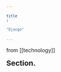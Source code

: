 ```yaml
---
title: "Django"
---
```

from [[technology]]

<h1>Section.</h1>

<div id="postings"></div>

<script>
    function add_posting(url, image, title, des)
    {
        let main = document.getElementById('postings');

        let obj = document.createElement('a');
        obj.setAttribute('class', 'posting');
        let url_ = "https://giana-blog.netlify.app/" + url + "/";
        obj.setAttribute('href', url_);

        let div = document.createElement('div');
        let preimage = document.createElement('img');
        preimage.setAttribute('class', 'preimg');
        preimage.setAttribute('src', "https://giana-blog.netlify.app/assets/"+image);
        obj.appendChild(preimage);

        div.setAttribute('class', 'post-body');
        let h1 = document.createElement('h1');
        h1.setAttribute('class', "post-title");
        h1.innerText = title;
        div.appendChild(h1);

        let span = document.createElement('span');
        span.innerText = des;
        div.appendChild(span);
        obj.appendChild(div);
        main.appendChild(obj);
    }
    add_posting("startdjango", "intro.png", "Start Django in Macbook M1 Pro (Nginx + gunicorn + django)", "Configureation setting and process to start project in Django"); 
    add_posting("djdesignpattern", "designpattern.png", "Django Design Pattern", "MTV pattern and security coding in django");
    add_posting("djangotemplate", "template.png", "Template of View, Template and Model", "How to write code of MVT pattern?");
    add_posting("djangodbconnect", "db.png", "Add databases to Django", "Redis and Postgresql for Django");
    add_posting("djangorest", "crud.png", "CRUD programming with django's RestFramework API", "Construction of CRUD(posting system) with Django RestFrameworkAPI");
    add_posting("djangovue", "vue.png" "vue.js for frontend", "Let's make frontend with vue.js!");
    add_posting("djangovue", "create.png", "Vue foundation and Create operation")
</script>

<style>
    .post-body
    {
        display:grid;
        place-items: center normal;
        padding: 2vw 0vw;
    }
    .posting
    {
        display: flex;
        justify-content: flex-start;
        margin: 3vw 3vw;
    }
    .preimg
    {
        display: inline-block;
        width: 10vw;
        height: 10vw;
        border-radius: 10px;
        margin: 0em 0em;
        margin-right: 3vw;
        vertical-align: middle;
    }
    span
    {
        display: block;
        font-size: 1vw;
    }
    h1
    {
        font-size: 2vw;
        margin-top:0em;
    }
</style>



